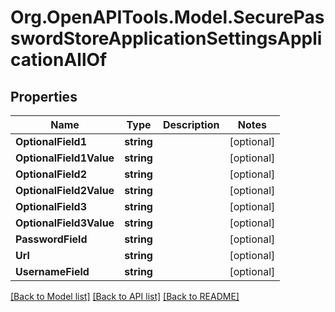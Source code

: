 # Org.OpenAPITools.Model.SecurePasswordStoreApplicationSettingsApplicationAllOf

## Properties

Name | Type | Description | Notes
------------ | ------------- | ------------- | -------------
**OptionalField1** | **string** |  | [optional] 
**OptionalField1Value** | **string** |  | [optional] 
**OptionalField2** | **string** |  | [optional] 
**OptionalField2Value** | **string** |  | [optional] 
**OptionalField3** | **string** |  | [optional] 
**OptionalField3Value** | **string** |  | [optional] 
**PasswordField** | **string** |  | [optional] 
**Url** | **string** |  | [optional] 
**UsernameField** | **string** |  | [optional] 

[[Back to Model list]](../README.md#documentation-for-models) [[Back to API list]](../README.md#documentation-for-api-endpoints) [[Back to README]](../README.md)

